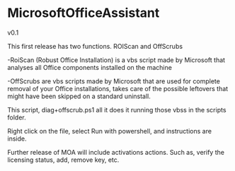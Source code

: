 # MicrosoftOfficeAssistant
v0.1

This first release has two functions. ROIScan and OffScrubs

-RoiScan (Robust Office Installation) is a vbs script made by Microsoft that analyses all Office components installed on the machine

-OffScrubs are vbs scripts made by Microsoft that are used for complete removal of your Office installations, takes care of the possible leftovers that might have been skipped on a standard uninstall.

This script, diag+offscrub.ps1 all it does it running those vbss in the scripts folder.

Right click on the file, select Run with powershell, and instructions are inside.

Further release of MOA will include activations actions. Such as, verify the licensing status, add, remove key, etc.